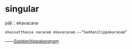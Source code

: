 # singular
pāḷi：ekavacana
```
ekassatthassa vacanaṃ ekavacanaṃ.——“Saddanītippakaraṇaṃ”
```
——<u>*Saddanītippakaraṇaṃ*</u>